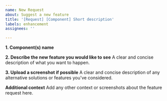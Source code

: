 ```yaml
---
name: New Request
about: Suggest a new feature
title: '[Request] [Component] Short description'
labels: enhancement
assignees: ''

---
```


**1. Component(s) name**

**2. Describe the new feature you would like to see**
A clear and concise description of what you want to happen.

**3. Upload a screenshot if possible**
A clear and concise description of any alternative solutions or features you've considered.

**Additional context**
Add any other context or screenshots about the feature request here.